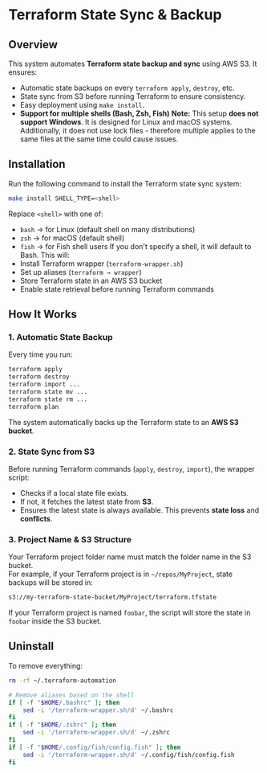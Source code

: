 # Terraform State Sync & Backup
## Overview  
This system automates **Terraform state backup and sync** using AWS S3. It ensures:  
- Automatic state backups on every `terraform apply`, `destroy`, etc.  
- State sync from S3 before running Terraform to ensure consistency.  
- Easy deployment using `make install`.  
- **Support for multiple shells (Bash, Zsh, Fish)**
**Note:** This setup **does not support Windows**. It is designed for Linux and macOS systems.
Additionally, it does not use lock files - therefore multiple applies to the same files at the same time could cause issues.
## Installation  
Run the following command to install the Terraform state sync system:  
```bash
make install SHELL_TYPE=<shell>
```
Replace `<shell>` with one of:
- `bash` → for Linux (default shell on many distributions)
- `zsh` → for macOS (default shell)
- `fish` → for Fish shell users
If you don't specify a shell, it will default to Bash.
This will:  
- Install Terraform wrapper (`terraform-wrapper.sh`)  
- Set up aliases (`terraform → wrapper`)  
- Store Terraform state in an AWS S3 bucket  
- Enable state retrieval before running Terraform commands  
## How It Works  
### 1. Automatic State Backup  
Every time you run:
```bash
terraform apply
terraform destroy
terraform import ...
terraform state mv ...
terraform state rm ...
terraform plan
```
The system automatically backs up the Terraform state to an **AWS S3 bucket**.  
### 2. State Sync from S3  
Before running Terraform commands (`apply`, `destroy`, `import`), the wrapper script:
- Checks if a local state file exists.
- If not, it fetches the latest state from **S3**.
- Ensures the latest state is always available.
This prevents **state loss** and **conflicts**.
### 3. Project Name & S3 Structure  
Your Terraform project folder name must match the folder name in the S3 bucket.  
For example, if your Terraform project is in `~/repos/MyProject`, state backups will be stored in:  
```bash
s3://my-terraform-state-bucket/MyProject/terraform.tfstate
```
If your Terraform project is named `foobar`, the script will store the state in `foobar` inside the S3 bucket.  
## Uninstall  
To remove everything:  
```bash
rm -rf ~/.terraform-automation

# Remove aliases based on the shell
if [ -f "$HOME/.bashrc" ]; then
    sed -i '/terraform-wrapper.sh/d' ~/.bashrc
fi
if [ -f "$HOME/.zshrc" ]; then
    sed -i '/terraform-wrapper.sh/d' ~/.zshrc
fi
if [ -f "$HOME/.config/fish/config.fish" ]; then
    sed -i '/terraform-wrapper.sh/d' ~/.config/fish/config.fish
fi
```
